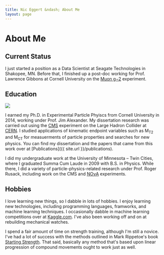 ```yaml
---
title: Nic Eggert &ndash; About Me
layout: page
---
```


# About Me

## Current Status

I just started a position as a <span itemprop="jobTitle">Data Scientist</span> at <span itemprop="worksFor">Seagate Technologies</span> in Shakopee, MN. Before that, I finished up a post-doc working for Prof. Lawrence Gibbons at Cornell University on the [Muon g&minus;2](http://muon-g-2.fnal.gov) experiment. 

## Education

![]({{site.url}}/files/img/phd_ceremony.jpg)

I earned my Ph.D. in Experimental Particle Phyiscs from <span itemprop="alumniOf">Cornell University</span> in 2014, working under Prof. Jim Alexander. My dissertation research was carried out using the [CMS](http://cms.cern.ch) experiment on the Large Hadron Collider at [CERN](http://cern.ch). I studied applications of 
kinematic endpoint variables such as M<sub>T2</sub> and M<sub>CT</sub> for measuerments of particle properties and searches for new physics. You can find my dissertation and the papers that came from this work over at [Publications]({{ site.url }}/publications).

I did my undergraduate work at the <span itemprop="alumniOf">University of Minnesota &ndash; Twin Cities</span>, where I graduated Summa Cum Laude in 2009 with B.S. in Physics. While there, I did a variety of particle-physics-related research under Prof. Roger Rusack, including work on the CMS and [NO&nu;A](http://www-nova.fnal.gov) experiments.

## Hobbies

I love learning new things, so I dabble in lots of hobbies. I enjoy learning new technologies, including programming languages, framworks, and machine learning techniques. I occasionally dabble in machine learning competitions over at [Kaggle.com](http://www.kaggle.com). I've also been working off and on at rebuilding mechanical watches.

I spend a fair amount of time on strength training, although I'm still a novice. I've had a lot of success with the methods outlined in Mark Rippetoe's book [Starting Strength](http://startingstrength.com). That said, basically any method that's based upon linear progression of compound movements ought to work just as well.